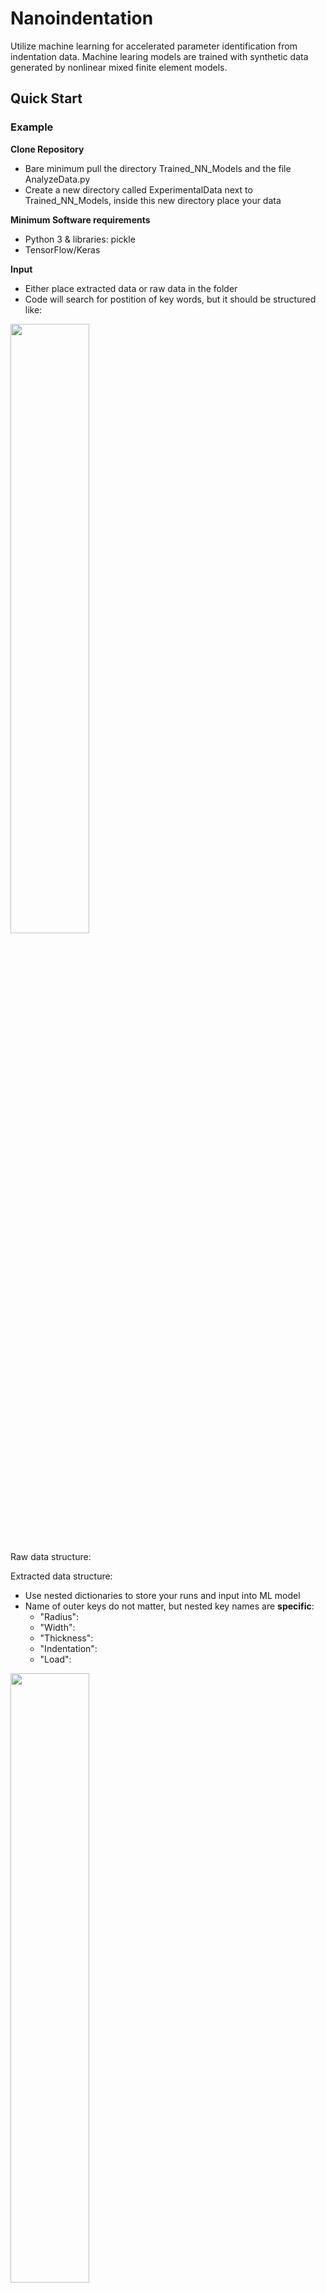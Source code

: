 # Nanoindentation
Utilize machine learning for accelerated parameter identification from indentation data. Machine learing models are trained with synthetic data generated by nonlinear mixed finite element models.




## Quick Start

### Example
**Clone Repository**
 - Bare minimum pull the directory Trained_NN_Models and the file AnalyzeData.py
 - Create a new directory called ExperimentalData next to Trained_NN_Models, inside this new directory place your data

**Minimum Software requirements**
 - Python 3 & libraries: pickle
 - TensorFlow/Keras

**Input**
 - Either place extracted data or raw data in the folder
 - Code will search for postition of key words, but it should be structured like:
 <img src="Figures/Raw_Data_Input.png" alt="" width="50%"/>

 Raw data structure:
 
 Extracted data structure:
 - Use nested dictionaries to store your runs and input into ML model
 - Name of outer keys do not matter, but nested key names are **specific**:
    - "Radius":
    - "Width":
    - "Thickness":
    - "Indentation":
    - "Load":
 <img src="Figures/Structured_Data_Input.png" alt="" width="50%"/>






## Summary

### Synthetic Data Generation

<img src="Figures/Figure_1.png" alt="\textbf{Summary of the modelling approaches.}" width="100%"/>

**Summary of the modelling approaches.** A) LHS was used to sample the four parameter input space ( $\delta y$, $W$, $H$, and $\mu$) for the neo-Hookean material model, and five parameter input space ( $\delta y$, $W$, $H$, $\mu$, and $Jm$) for the Gent material model to generate a FE input file. B) The FE input file was fed into the implicit mixed FE model (C) to generate a load-displacement curve output, FE output file. (A-C) represents the forward problem, while the inverse problem, determining material parameters from experimental data, is accomplished through the use of two machine learning models. 


### Inverse Problem

<img src="Figures/Figure_2.png" alt="\textbf{Summary of the modelling approaches.}" width="100%"/>


(D) the first machine learning model used a neural network to learn the forward problem, predict the loading curve ( $P^*_n$) from material properties ( $\mu^*$, $Jm^*$) and sample dimensions ( $W^*$, $H^*$), which is called as the mapping function for a nonlinear least squares algorithm to solve the inverse problem. (E) the second machine learning model used a neural network to directly learn the inverse problem, predict material parameters ( $\mu$, $Jm$) from sample dimensions ( $W^*$, $H^*$), loading curve ( $P^*_n$), and the slope of the loading curve ( $S^*_n$)




### Machine Learning 

<img src="Figures/Figure_4.png" alt="\textbf{Summary of the modelling approaches.}" width="100%"/>

\textbf{Model predictions of synthetic data.} A) Comparison of the neural network (black dots) prediction of unseen data to the Hertzian solution (red triangle) and Modified Hertzian solution (orange squares). Predicted shear modulus is plotted against target shear modulus, where the dotted red line is a perfect prediction. B) Magnification of A. C) Comparison of experimental data with 0.1R max indentation to neural network prediction. D) Comparison of experimental data with 0.5R max indentation to neural network prediction.}



### Experimental Data: Brain Tissue



<img src="Figures/Figure_5.png" alt="\textbf{Summary of the modelling approaches.}" width="100%"/>

\textbf{Prediction of averaged experimental data: mouse brain slices and chemically fixed brain slices.} Comparison of the averaged loading curves (686 samples) from mouse brain slices (black triangle marker), and the averaged loading curves (686 samples) from chemically fixed mouse brain slices (black circle marker) were plotted with the neural network predictions in red and grey, respectively. (A) Neo-Hookean material model with the least squares ML approach, (B) Gent material model with the least squares ML approach, (C) Neo-Hookean material model with the direct inverse ML approach, and (D) Gent material model with the direct inverse ML approach. Predicted material parameters are included in the respective legend.




<img src="Figures/Figure_6.png" alt="\textbf{Summary of the modelling approaches.}" width="100%"/>

{\textbf{Prediction of experimental data: mouse brain slices and chemically fixed brain slices. } The predicted material parameters for the Gent material model with the direct inverse ML approach were plotted for the mouse brain slices (A,C) (grey circle markers) and chemically fixed mouse brain slices (B,D) (red circle markers). The Gent material parameters for the averaged experimental loading curves for the mouse brain slices (red dotted line) and chemically fixed brain slices (black dotted line) are plotted over the parameters determined for the individual data samples.}



## Layout of Repository

### SynthData
### Trained_NN_Models
### Functions
### ExperimentalData
### Results



